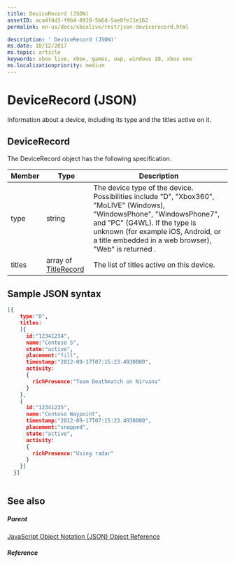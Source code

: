 ```yaml
---
title: DeviceRecord (JSON)
assetID: aca4f4d3-f9b4-8919-5b6d-5ae0fe11e162
permalink: en-us/docs/xboxlive/rest/json-devicerecord.html

description: ' DeviceRecord (JSON)'
ms.date: 10/12/2017
ms.topic: article
keywords: xbox live, xbox, games, uwp, windows 10, xbox one
ms.localizationpriority: medium
---
```

# DeviceRecord (JSON)
Information about a device, including its type and the titles active on it. 
<a id="ID4EN"></a>

 
## DeviceRecord
 
The DeviceRecord object has the following specification.
 
| Member| Type| Description| 
| --- | --- | --- | 
| type| string| The device type of the device. Possibilities include "D", "Xbox360", "MoLIVE" (Windows), "WindowsPhone", "WindowsPhone7", and "PC" (G4WL). If the type is unknown (for example iOS, Android, or a title embedded in a web browser), "Web" is returned .| 
| titles| array of [TitleRecord](json-titlerecord.md)| The list of titles active on this device.| 
  
<a id="ID4EWB"></a>

 
## Sample JSON syntax
 

```json
[{
    type:"D",
    titles:
    [{
      id:"12341234",
      name:"Contoso 5",
      state:"active",
      placement:"fill",
      timestamp:"2012-09-17T07:15:23.4930000",
      activity:
      {
        richPresence:"Team Deathmatch on Nirvana"
      }
    },
    {
      id:"12341235",
      name:"Contoso Waypoint",
      timestamp:"2012-09-17T07:15:23.4930000",
      placement:"snapped",
      state:"active",
      activity:
      {
        richPresence:"Using radar"
      }
    }]
  }]
    
```

  
<a id="ID4E6B"></a>

 
## See also
 
<a id="ID4EBC"></a>

 
##### Parent 

[JavaScript Object Notation (JSON) Object Reference](atoc-xboxlivews-reference-json.md)

  
<a id="ID4ENC"></a>

 
##### Reference   